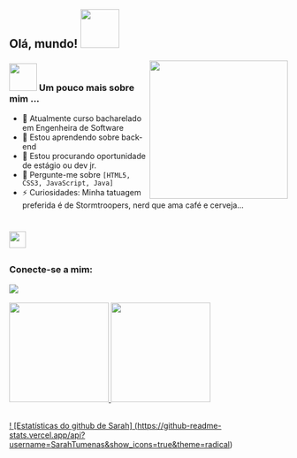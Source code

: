  <h2> Olá, mundo! <img src = "https://media1.giphy.com/media/3ornk57KwDXf81rjWM/giphy.gif?cid=ecf05e47v4f43efaxsxxbql5od8e4e9ztfl6gp388rf21r8u&rid=giphy.gif&ct=g" width = "70"> </h2>

 <img width = "250" align = "right" src = "https://media4.giphy.com/media/Wn74RUT0vjnoU98Hnt/giphy.gif?cid=ecf05e47no7kwud2f488jb7g8h1vla164gb79od5ltf1n75f&rid=giphy.gif&ct=g">

<h3 align = "left"> <img src = "https://media4.giphy.com/media/arm7b1hJrw1BS/giphy.gif?cid=ecf05e4766m76if831jl77h3xycidoeduhne8gcbs0zs8l06&rid=giphy.gif&ct=g" width = "50"> Um pouco mais sobre mim ... </h3>

- 🔭 Atualmente curso bacharelado em Engenheira de Software 
- 🌱 Estou aprendendo sobre back-end
- 👯 Estou procurando oportunidade de estágio ou  dev jr.
- 💬 Pergunte-me sobre `[HTML5, CSS3, JavaScript, Java]` 
- ⚡ Curiosidades: Minha tatuagem preferida é de Stormtroopers, nerd que ama café e cerveja...


#

 <img src = "https://media4.giphy.com/media/f9wiV1QYsy2tRp7mDP/giphy.gif?cid=ecf05e47ds90iuzt430x6szq9qggub72o3pnpcnkm8t01sb2&rid=giphy.gif&ct=g" width = "30"> 


##

<h3 align = "left"> Conecte-se a mim: </h3>
<div>  
  <a href="https://www.linkedin.com/in/sarahtumenasmarques//" target="_blank"> <img src = "https://img.shields.io/badge/-LinkedIn-%230077B5 ? style = for-the-badge & logo = linkedin & logoColor = white "target =" _ blank "> </a> 
 </div>
<br>
<div>
  <a href="https://github.com/SarahTumenas">
  <img height = "180em" src = "https://github-readme-stats.vercel.app/api?username=SarahTumenas&show_icons=true&theme=dark&include_all_commits=true&count_private=true" />
  <img height = "180em" src = "https://github-readme-stats.vercel.app/api/top-langs/?username=SarahTumenas&layout=compact&langs_count=7&theme=dark" />
</div>
</div>

<br>


! [Estatísticas do github de Sarah] (https://github-readme-stats.vercel.app/api?username=SarahTumenas&show_icons=true&theme=radical)
